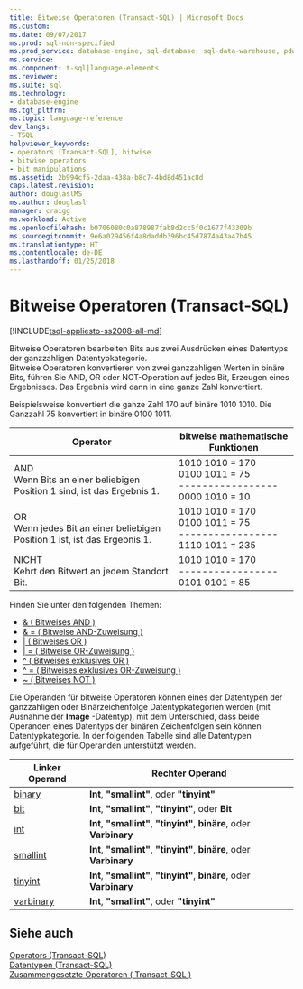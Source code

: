 ```yaml
---
title: Bitweise Operatoren (Transact-SQL) | Microsoft Docs
ms.custom: 
ms.date: 09/07/2017
ms.prod: sql-non-specified
ms.prod_service: database-engine, sql-database, sql-data-warehouse, pdw
ms.service: 
ms.component: t-sql|language-elements
ms.reviewer: 
ms.suite: sql
ms.technology:
- database-engine
ms.tgt_pltfrm: 
ms.topic: language-reference
dev_langs:
- TSQL
helpviewer_keywords:
- operators [Transact-SQL], bitwise
- bitwise operators
- bit manipulations
ms.assetid: 2b994cf5-2daa-438a-b8c7-4bd8d451ac8d
caps.latest.revision: 
author: douglaslMS
ms.author: douglasl
manager: craigg
ms.workload: Active
ms.openlocfilehash: b0706080c0a878987fab8d2cc5f0c1677f43309b
ms.sourcegitcommit: 9e6a029456f4a8daddb396bc45d7874a43a47b45
ms.translationtype: HT
ms.contentlocale: de-DE
ms.lasthandoff: 01/25/2018
---
```

# <a name="bitwise-operators-transact-sql"></a>Bitweise Operatoren (Transact-SQL)
[!INCLUDE[tsql-appliesto-ss2008-all-md](../../includes/tsql-appliesto-ss2008-all-md.md)]

  Bitweise Operatoren bearbeiten Bits aus zwei Ausdrücken eines Datentyps der ganzzahligen Datentypkategorie.  
  Bitweise Operatoren konvertieren von zwei ganzzahligen Werten in binäre Bits, führen Sie AND, OR oder NOT-Operation auf jedes Bit, Erzeugen eines Ergebnisses. Das Ergebnis wird dann in eine ganze Zahl konvertiert.  
  
  Beispielsweise konvertiert die ganze Zahl 170 auf binäre 1010 1010.
Die Ganzzahl 75 konvertiert in binäre 0100 1011.

|Operator|bitweise mathematische Funktionen|
|---- |---- |
|AND <br> Wenn Bits an einer beliebigen Position 1 sind, ist das Ergebnis 1. |1010 1010 = 170 <br>0100 1011 =  75 <br>-----------------  <br> 0000 1010 =  10 |
|OR <br> Wenn jedes Bit an einer beliebigen Position 1 ist, ist das Ergebnis 1. |1010 1010 = 170 <br>0100 1011 =  75 <br>-----------------  <br> 1110 1011 = 235|
|NICHT  <br> Kehrt den Bitwert an jedem Standort Bit. |1010 1010 = 170 <br>----------------- <br>  0101 0101 =   85 |
  
Finden Sie unter den folgenden Themen:   
* [& &#40; Bitweises AND &#41;](../../t-sql/language-elements/bitwise-and-transact-sql.md)  
* [& = &#40; Bitweise AND-Zuweisung &#41;](../../t-sql/language-elements/bitwise-and-equals-transact-sql.md)   
* [&#124; &#40; Bitweises OR &#41;](../../t-sql/language-elements/bitwise-or-transact-sql.md)  
* [&#124; = &#40; Bitweise OR-Zuweisung &#41;](../../t-sql/language-elements/bitwise-or-equals-transact-sql.md)   
* [^ &#40; Bitweises exklusives OR &#41;](../../t-sql/language-elements/bitwise-exclusive-or-transact-sql.md)  
* [^ = &#40; Bitweises exklusives OR-Zuweisung &#41;](../../t-sql/language-elements/bitwise-exclusive-or-equals-transact-sql.md)  
* [~ &#40; Bitweises NOT &#41;](../../t-sql/language-elements/bitwise-not-transact-sql.md)  
  
 Die Operanden für bitweise Operatoren können eines der Datentypen der ganzzahligen oder Binärzeichenfolge Datentypkategorien werden (mit Ausnahme der **Image** -Datentyp), mit dem Unterschied, dass beide Operanden eines Datentyps der binären Zeichenfolgen sein können Datentypkategorie. In der folgenden Tabelle sind alle Datentypen aufgeführt, die für Operanden unterstützt werden.  
  
|Linker Operand|Rechter Operand|  
|------------------|-------------------|  
|[binary](../../t-sql/data-types/binary-and-varbinary-transact-sql.md)|**Int**, **"smallint"**, oder **"tinyint"**|  
|[bit](../../t-sql/data-types/bit-transact-sql.md)|**Int**, **"smallint"**, **"tinyint"**, oder **Bit**|  
|[int](../../t-sql/data-types/int-bigint-smallint-and-tinyint-transact-sql.md)|**Int**, **"smallint"**, **"tinyint"**, **binäre**, oder **Varbinary**|  
|[smallint](../../t-sql/data-types/int-bigint-smallint-and-tinyint-transact-sql.md)|**Int**, **"smallint"**, **"tinyint"**, **binäre**, oder **Varbinary**|  
|[tinyint](../../t-sql/data-types/int-bigint-smallint-and-tinyint-transact-sql.md)|**Int**, **"smallint"**, **"tinyint"**, **binäre**, oder **Varbinary**|  
|[varbinary](../../t-sql/data-types/binary-and-varbinary-transact-sql.md)|**Int**, **"smallint"**, oder **"tinyint"**|  
  
## <a name="see-also"></a>Siehe auch  
 [Operators &#40;Transact-SQL&#41;](../../t-sql/language-elements/operators-transact-sql.md)   
 [Datentypen &#40;Transact-SQL&#41;](../../t-sql/data-types/data-types-transact-sql.md)   
 [Zusammengesetzte Operatoren &#40; Transact-SQL &#41;](../../t-sql/language-elements/compound-operators-transact-sql.md)   
  
